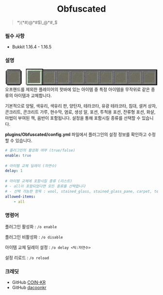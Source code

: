 ﻿<h1 align="center">Obfuscated</h1>

> $*)(*$#)@*#$)_@*#_$ 

### 필수 사항
- Bukkit 1.16.4 - 1.16.5

### 설명

![HotBar](/images/hotbar.png)<br>
오프핸드를 제외한 플레이어의 핫바에 있는 아이템 중 특정 아이템을 무작위로 같은 종류의 아이템과 교체합니다.

기본적으로 양털, 색유리, 색유리 판, 양탄자, 테라코타, 유광 테라코타, 침대, 셜커 상자, 콘크리트, 콘크리트 가루, 현수막, 염료, 생성 알, 포션, 투척용 포션, 잔류형 포션, 화살, 마법이 부여된 책, 음반이 포함됩니다.
설정을 통해 포함시킬 종류를 선택할 수 있습니다.

__plugins/Obfuscated/config.yml__ 파일에서 플러그인의 설정 정보를 확인하고 수정할 수 있습니다.

```yml
# 플러그인의 활성화 여부 (true/false)
enable: true

# 아이템 교체 딜레이 (자연수)
delay: 1

# 아이템 교체에 포함시킬 종류 (리스트)
# - all이 포함되었다면 모든 종류를 선택합니다
# - 선택 가능한 항목 : wool, stained_glass, stained_glass_pane, carpet, terracotta, glazed_terracotta, bed, shulker_box, concrete, concrete_powder, banner, dye, spawn_egg, potion, splash_potion, lingering_potion, tipped_arrow, enchanted_book, music_disc
allowed-items:
    - all
```

### 명령어

플러그인 활성화 :
```/o enable```

플러그인 비활성화 :
```/o disable```

아이템 교체 딜레이 설정 :
```/o delay <틱:자연수>```

설정 리로드 :
```/o reload```

### 크레딧
- GitHub [COIN-KR](https://github.com/COIN-KR)
- GitHub [dacoonkr](https://github.com/dacoonkr)
